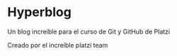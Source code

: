 # Hyperblog
Un blog increíble para el curso de Git y GitHub de Platzi

Creado por el increíble platzi team
